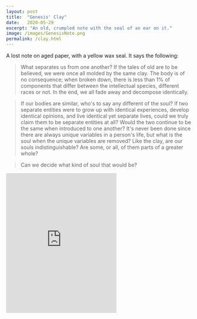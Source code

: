 ```yaml
---
layout: post
title:  "Genesis' Clay"
date:   2020-05-29
excerpt: "An old, crumpled note with the seal of an ear on it."
image: /images/GenesisNote.png
permalink: /clay.html
---
```

A lost note on aged paper, with a yellow wax seal. It says the following:

>What separates us from one another? If the tales of old are to be believed, we were once all molded by the same clay. The body is of no consequence; when broken down, there is less than 1% of components that differ between the intellectual species, different races or not. In the end, we all fade away and decompose identically.

>If our bodies are similar, who's to say any different of the soul? If two separate entities were to grow up with identical experiences, develop identical opinions, and live identical yet separate lives, could we truly claim them to be separate entities at all? Would the two continue to be the same when introduced to one another? It's never been done since there are always unique variables in a person's life, but what is the soul when the unique variables are removed? Like the clay, are our souls indistinguishable? Are some, or all, of them parts of a greater whole?

>Can we decide what kind of soul that would be?

<iframe src="https://open.spotify.com/embed/playlist/6jMte2hC5kurMQI7RRgg6K" width="300" height="380" frameborder="0" allowtransparency="true" allow="encrypted-media"></iframe>
